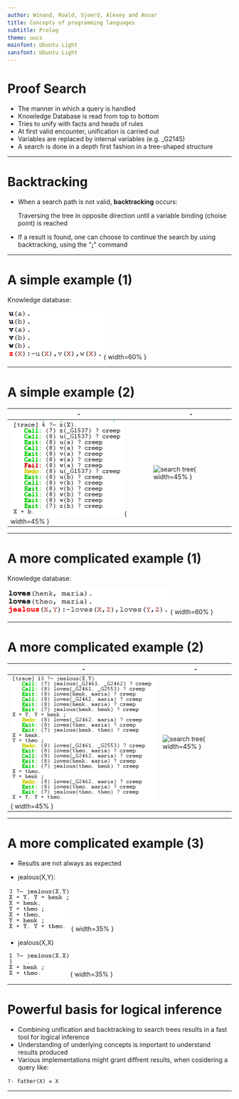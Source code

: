 ```yaml
---
author: Winand, Roald, Sjoerd, Alexey and Anvar
title: Concepts of programming languages
subtitle: Prolog
theme: uucs
mainfont: Ubuntu Light
sansfont: Ubuntu Light
---
```

# Proof Search

* The manner in which a query is handled
* Knowledge Database is read from top to bottom
* Tries to unify with facts and heads of rules
* At first valid encounter, unification is carried out
* Variables are replaced by internal variables (e.g. _G2145)
* A search is done in a depth first fashion in a tree-shaped structure


---
# Backtracking

* When a search path is not valid, **backtracking** occurs:

  	Traversing the tree in opposite direction until a variable binding (choise point) is reached

* If a result is found, one can choose to continue the search by using backtracking, using the "**;**" command

---
# A simple example (1)

Knowledge database:

![Knowledge database](img/kdb1.png "kdb1"){ width=60% }

---
# A simple example (2)

| - | - |
|---|---|
| ![code](img/Ex1.png "code1"){ width=45% } | ![search tree](img/ex1tree.png "tree1"){ width=45% } |

---
# A more complicated example (1)

Knowledge database:

![Knowledge database](img/kdb2.png "kdb2"){ width=60% }

---
# A more complicated example (2)

| - | - |
|---|---|
| ![code](img/Ex2.png "code2"){ width=45% } | ![search tree](img/ex2tree.png "tree2"){ width=45% } |

---
# A more complicated example (3)
* Results are not always as expected

* jealous(X,Y):
 
![jealous(X,Y)](img/jealousXY.png "XY"){ width=35% }

* jealous(X,X)

![jealous(X,X)](img/jealousXX.png "XX"){ width=35% }

---
# Powerful basis for logical inference

* Combining unification and backtracking to search trees results in a fast tool for logical inference
* Understanding of underlying concepts is important to understand results produced
* Various implementations might grant diffrent results, when cosidering a query like:

```
?- father(X) = X
```

---


<!-- Local Variables:  -->
<!-- pandoc/write: beamer -->
<!-- pandoc/latex-engine: "xelatex" -->
<!-- pandoc/template: "beamer-template.tex" -->
<!-- End:  -->
